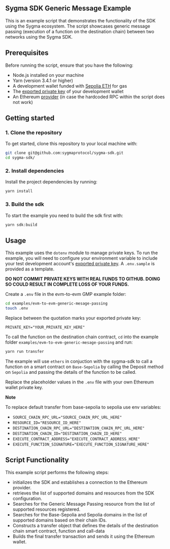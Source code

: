 ## Sygma SDK Generic Message Example

This is an example script that demonstrates the functionality of the SDK using the Sygma ecosystem. The script showcases generic message passing (execution of a function on the destination chain) between two networks using the Sygma SDK.

## Prerequisites

Before running the script, ensure that you have the following:

- Node.js installed on your machine
- Yarn (version 3.4.1 or higher)
- A development wallet funded with [Sepolia ETH](https://sepolia-faucet.pk910.de/) for gas 
- The [exported private key](https://support.metamask.io/hc/en-us/articles/360015289632-How-to-export-an-account-s-private-key) of your development wallet
- An Ethereum [provider](https://www.infura.io/) (in case the hardcoded RPC within the script does not work)

## Getting started

### 1. Clone the repository

To get started, clone this repository to your local machine with:

```bash
git clone git@github.com:sygmaprotocol/sygma-sdk.git
cd sygma-sdk/
```

### 2. Install dependencies

Install the project dependencies by running:

```bash
yarn install
```

### 3. Build the sdk

To start the example you need to build the sdk first with:

```bash
yarn sdk:build
```

## Usage

This example uses the `dotenv` module to manage private keys. To run the example, you will need to configure your environment variable to include your test development account's [exported private key](https://support.metamask.io/hc/en-us/articles/360015289632-How-to-export-an-account-s-private-key). A `.env.sample` is provided as a template.

**DO NOT COMMIT PRIVATE KEYS WITH REAL FUNDS TO GITHUB. DOING SO COULD RESULT IN COMPLETE LOSS OF YOUR FUNDS.**

Create a `.env` file in the evm-to-evm GMP example folder:

```bash
cd examples/evm-to-evm-generic-mesage-passing
touch .env
```

Replace between the quotation marks your exported private key:

`PRIVATE_KEY="YOUR_PRIVATE_KEY_HERE"`

To call the function on the destination chain contract, `cd` into the example folder `examples/evm-to-evm-generic-mesage-passing` and run:

```bash
yarn run transfer
```

The example will use `ethers` in conjuction with the sygma-sdk to 
call a function on a smart contract on `Base-Sepolia` by calling the Deposit method on `Sepolia` and passing the details of the function to be called.

Replace the placeholder values in the `.env` file with your own Ethereum wallet private key.

**Note**

To replace default transfer from base-sepolia to sepolia use env variables:
- `SOURCE_CHAIN_RPC_URL="SOURCE_CHAIN_RPC_URL_HERE"`
- `RESOURCE_ID="RESOURCE_ID_HERE"`
- `DESTINATION_CHAIN_RPC_URL="DESTINATION_CHAIN_RPC_URL_HERE"`
- `DESTINATION_CHAIN_ID="DESTINATION_CHAIN_ID_HERE"`
- `EXECUTE_CONTRACT_ADDRESS="EXECUTE_CONTRACT_ADDRESS_HERE"`
- `EXECUTE_FUNCTION_SIGNATURE="EXECUTE_FUNCTION_SIGNATURE_HERE"`

## Script Functionality

This example script performs the following steps:
- initializes the SDK and establishes a connection to the Ethereum provider.
- retrieves the list of supported domains and resources from the SDK configuration.
- Searches for the Generic Message Passing resource from the list of supported resources registered.  
- Searches for the Base-Sepolia and Sepolia domains in the list of supported domains based on their chain IDs.
- Constructs a transfer object that defines the details of the destination chain smart contract, function and call-data
- Builds the final transfer transaction and sends it using the Ethereum wallet.
